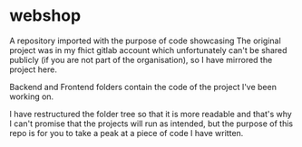 # webshop
A repository imported with the purpose of code showcasing
The original project was in my fhict gitlab account which unfortunately can't be shared publicly (if you are not part of the organisation), so I have mirrored the project here. 

Backend and Frontend folders contain the code of the project I've been working on. 

I have restructured the folder tree so that it is more readable and that's why I can't promise that the projects will run as intended, but the purpose of this repo is for you to take a peak at a piece of code I have written.
